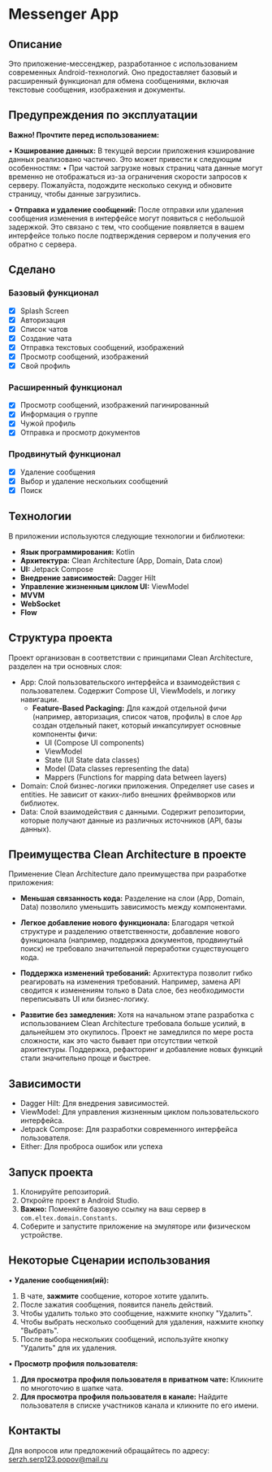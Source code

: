 # Messenger App

## Описание

Это приложение-мессенджер, разработанное с использованием современных Android-технологий. Оно предоставляет базовый и расширенный функционал для обмена сообщениями, включая текстовые сообщения, изображения и документы.

## Предупреждения по эксплуатации

**Важно! Прочтите перед использованием:**

•   **Кэширование данных:** В текущей версии приложения кэширование данных реализовано частично. Это может привести к следующим особенностям:
•   При частой загрузке новых страниц чата данные могут временно не отображаться из-за ограничения скорости запросов к серверу. Пожалуйста, подождите несколько секунд и обновите страницу, чтобы данные загрузились.

•   **Отправка и удаление сообщений:** После отправки или удаления сообщения изменения в интерфейсе могут появиться с небольшой задержкой. Это связано с тем, что сообщение появляется в вашем интерфейсе только после подтверждения сервером и получения его обратно с сервера.

## Сделано

### Базовый функционал
- [x] Splash Screen
- [x] Авторизация
- [x] Список чатов
- [x] Создание чата
- [x] Отправка текстовых сообщений, изображений
- [x] Просмотр сообщений, изображений
- [x] Свой профиль

### Расширенный функционал
- [x] Просмотр сообщений, изображений пагинированный
- [x] Информация о группе
- [x] Чужой профиль
- [x] Отправка и просмотр документов

### Продвинутый функционал
- [x] Удаление сообщения
- [x] Выбор и удаление нескольких сообщений
- [x] Поиск

## Технологии

В приложении используются следующие технологии и библиотеки:

- **Язык программирования:** Kotlin
- **Архитектура:** Clean Architecture (App, Domain, Data слои)
- **UI:** Jetpack Compose
- **Внедрение зависимостей:** Dagger Hilt
- **Управление жизненным циклом UI:** ViewModel
- **MVVM**
- **WebSocket**
- **Flow**

## Структура проекта

Проект организован в соответствии с принципами Clean Architecture, разделен на три основных слоя:

- App: Слой пользовательского интерфейса и взаимодействия с пользователем. Содержит Compose UI, ViewModels, и логику навигации.
    - **Feature-Based Packaging:** Для каждой отдельной фичи (например, авторизация, список чатов, профиль) в слое `App` создан отдельный пакет, который инкапсулирует основные компоненты фичи:
        - UI (Compose UI components)
        - ViewModel
        - State (UI State data classes)
        - Model (Data classes representing the data)
        - Mappers (Functions for mapping data between layers)
- Domain: Слой бизнес-логики приложения. Определяет use cases и entities. Не зависит от каких-либо внешних фреймворков или библиотек.
- Data: Слой взаимодействия с данными. Содержит репозитории, которые получают данные из различных источников (API, базы данных).

## Преимущества Clean Architecture в проекте

Применение Clean Architecture дало преимущества при разработке приложения:
-   **Меньшая связанность кода:** 
    Разделение на слои (App, Domain, Data) позволило уменьшить зависимость между компонентами.

-   **Легкое добавление нового функционала:** 
    Благодаря четкой структуре и разделению ответственности, добавление нового функционала 
(например, поддержка документов, продвинутый поиск) не требовало значительной переработки существующего кода.

-   **Поддержка изменений требований:** 
    Архитектура позволит гибко реагировать на изменения требований. Например, замена API сводится к изменениям 
только в Data слое, без необходимости переписывать UI или бизнес-логику.

-   **Развитие без замедления:** 
    Хотя на начальном этапе разработка с использованием Clean Architecture требовала больше усилий, в дальнейшем 
    это окупилось. Проект не замедлился по мере роста сложности, как это часто бывает при отсутствии четкой архитектуры. 
    Поддержка, рефакторинг и добавление новых функций стали значительно проще и быстрее.

## Зависимости

- Dagger Hilt: Для внедрения зависимостей.
- ViewModel: Для управления жизненным циклом пользовательского интерфейса.
- Jetpack Compose: Для разработки современного интерфейса пользователя.
- Either: Для проброса ошибок или успеха

## Запуск проекта

1.  Клонируйте репозиторий.
2.  Откройте проект в Android Studio.
3.  **Важно:** Поменяйте базовую ссылку на ваш сервер в `com.eltex.domain.Constants`.
4.  Соберите и запустите приложение на эмуляторе или физическом устройстве.

## Некоторые Сценарии использования

•   **Удаление сообщения(ий):**
1.  В чате, **зажмите** сообщение, которое хотите удалить.
2.  После зажатия сообщения, появится панель действий.
3.  Чтобы удалить только это сообщение, нажмите кнопку "Удалить".
4.  Чтобы выбрать несколько сообщений для удаления, нажмите кнопку "Выбрать".
5.  После выбора нескольких сообщений, используйте кнопку "Удалить" для их удаления.

•   **Просмотр профиля пользователя:**
1.  **Для просмотра профиля пользователя в приватном чате:** Кликните по многоточию в шапке чата.
2.  **Для просмотра профиля пользователя в канале:** Найдите пользователя в списке участников канала и кликните по его имени.

## Контакты

Для вопросов или предложений обращайтесь по адресу: serzh.serp123.popov@mail.ru
